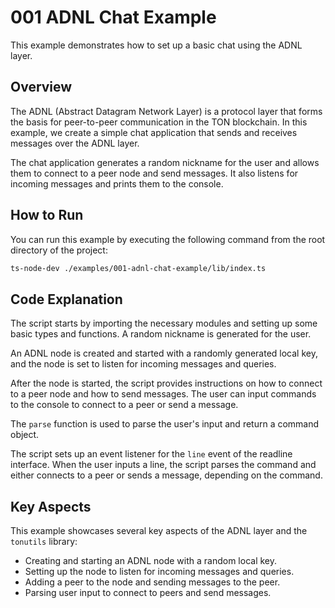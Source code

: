 # 001 ADNL Chat Example

This example demonstrates how to set up a basic chat using the ADNL layer.

## Overview

The ADNL (Abstract Datagram Network Layer) is a protocol layer that forms the basis for peer-to-peer communication in the TON blockchain. In this example, we create a simple chat application that sends and receives messages over the ADNL layer.

The chat application generates a random nickname for the user and allows them to connect to a peer node and send messages. It also listens for incoming messages and prints them to the console.

## How to Run

You can run this example by executing the following command from the root directory of the project:

```bash
ts-node-dev ./examples/001-adnl-chat-example/lib/index.ts
```

## Code Explanation

The script starts by importing the necessary modules and setting up some basic types and functions. A random nickname is generated for the user.

An ADNL node is created and started with a randomly generated local key, and the node is set to listen for incoming messages and queries.

After the node is started, the script provides instructions on how to connect to a peer node and how to send messages. The user can input commands to the console to connect to a peer or send a message.

The `parse` function is used to parse the user's input and return a command object.

The script sets up an event listener for the `line` event of the readline interface. When the user inputs a line, the script parses the command and either connects to a peer or sends a message, depending on the command.

## Key Aspects

This example showcases several key aspects of the ADNL layer and the `tonutils` library:

- Creating and starting an ADNL node with a random local key.
- Setting up the node to listen for incoming messages and queries.
- Adding a peer to the node and sending messages to the peer.
- Parsing user input to connect to peers and send messages.
